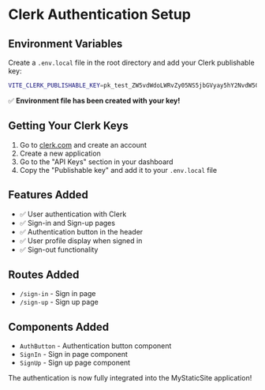 # Clerk Authentication Setup

## Environment Variables

Create a `.env.local` file in the root directory and add your Clerk publishable key:

```bash
VITE_CLERK_PUBLISHABLE_KEY=pk_test_ZW5vdWdoLWRvZy05NS5jbGVyay5hY2NvdW50cy5kZXYk
```

✅ **Environment file has been created with your key!**

## Getting Your Clerk Keys

1. Go to [clerk.com](https://clerk.com) and create an account
2. Create a new application
3. Go to the "API Keys" section in your dashboard
4. Copy the "Publishable key" and add it to your `.env.local` file

## Features Added

- ✅ User authentication with Clerk
- ✅ Sign-in and Sign-up pages
- ✅ Authentication button in the header
- ✅ User profile display when signed in
- ✅ Sign-out functionality

## Routes Added

- `/sign-in` - Sign in page
- `/sign-up` - Sign up page

## Components Added

- `AuthButton` - Authentication button component
- `SignIn` - Sign in page component
- `SignUp` - Sign up page component

The authentication is now fully integrated into the MyStaticSite application!
